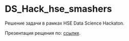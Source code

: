 # DS_Hack_hse_smashers
Решение задачи в рамках HSE Data Science Hackaton.

Презентация рещения по: [ссылке](https://docs.google.com/presentation/d/1atXYHIbhO4-E769pVvM03NkaPtTlPbdvtXjC8_rGfKY/edit#slide=id.g22c34ab4a0d_0_419).   
